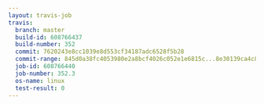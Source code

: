 ```yaml
---
layout: travis-job
travis:
  branch: master
  build-id: 608766437
  build-number: 352
  commit: 7620243e8cc1039e8d553cf34187adc6528f5b28
  commit-range: 845d0a38fc4053980e2a8bcf4026c052e1e6815c...8e30139ca4c827eb3e9bec5dec921dcd7daddecf
  job-id: 608766440
  job-number: 352.3
  os-name: linux
  test-result: 0
---
```

